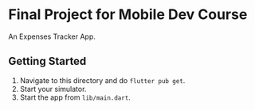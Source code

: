 # Final Project for Mobile Dev Course

An Expenses Tracker App.

## Getting Started

1. Navigate to this directory and do `flutter pub get`.
2. Start your simulator.
3. Start the app from `lib/main.dart`.
